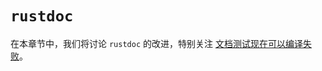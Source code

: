 # `rustdoc`

[cf]: documentation-tests-can-now-compile-fail.md

在本章节中，我们将讨论 `rustdoc` 的改进，特别关注 [文档测试现在可以编译失败][cf]。
